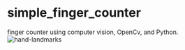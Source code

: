 # simple_finger_counter
finger counter using computer vision, OpenCv, and Python.
![hand-landmarks](https://user-images.githubusercontent.com/99510125/178117703-a70de200-8e86-4788-82eb-46882382d2aa.png)
